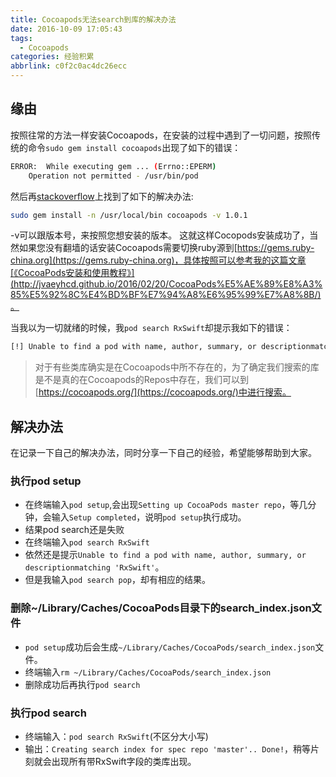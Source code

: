 ```yaml
---
title: Cocoapods无法search到库的解决办法
date: 2016-10-09 17:05:43
tags:
  - Cocoapods
categories: 经验积累
abbrlink: c0f2c0ac4dc26ecc
---
```


## 缘由

按照往常的方法一样安装Cocoapods，在安装的过程中遇到了一切问题，按照传统的命令`sudo gem install cocoapods`出现了如下的错误：
``` bash
ERROR:  While executing gem ... (Errno::EPERM)
    Operation not permitted - /usr/bin/pod
```
然后再[stackoverflow](http://stackoverflow.com/questions/30812777/cannot-install-cocoa-pods-after-uninstalling-results-in-error/30851030#30851030)上找到了如下的解决办法:
``` bash
sudo gem install -n /usr/local/bin cocoapods -v 1.0.1
```
-v可以跟版本号，来按照您想安装的版本。
这就这样Cocopods安装成功了，当然如果您没有翻墙的话安装Cocoapods需要切换ruby源到[https://gems.ruby-china.org](https://gems.ruby-china.org)，具体按照可以参考我的这篇文章[《CocoaPods安装和使用教程》](http://jvaeyhcd.github.io/2016/02/20/CocoaPods%E5%AE%89%E8%A3%85%E5%92%8C%E4%BD%BF%E7%94%A8%E6%95%99%E7%A8%8B/)。
<!-- more -->
当我以为一切就绪的时候，我`pod search RxSwift`却提示我如下的错误：
``` bash
[!] Unable to find a pod with name, author, summary, or descriptionmatching '······'
```

> 对于有些类库确实是在Cocoapods中所不存在的，为了确定我们搜索的库是不是真的在Cocoapods的Repos中存在，我们可以到[https://cocoapods.org/](https://cocoapods.org/)中进行搜索。

## 解决办法

在记录一下自己的解决办法，同时分享一下自己的经验，希望能够帮助到大家。

### 执行pod setup
* 在终端输入`pod setup`,会出现`Setting up CocoaPods master repo`，等几分钟，会输入`Setup completed`，说明`pod setup`执行成功。
* 结果pod search还是失败
* 在终端输入`pod search RxSwift`
* 依然还是提示`Unable to find a pod with name, author, summary, or descriptionmatching 'RxSwift'`。
* 但是我输入`pod search pop`，却有相应的结果。

### 删除~/Library/Caches/CocoaPods目录下的search_index.json文件
* `pod setup`成功后会生成`~/Library/Caches/CocoaPods/search_index.json`文件。
* 终端输入`rm ~/Library/Caches/CocoaPods/search_index.json`
* 删除成功后再执行`pod search`

### 执行pod search

* 终端输入：`pod search RxSwift`(不区分大小写)
* 输出：`Creating search index for spec repo 'master'.. Done!`，稍等片刻就会出现所有带RxSwift字段的类库出现。
